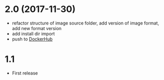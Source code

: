 # 2.0 (2017-11-30)

- refactor structure of image source folder, add version of image format, add new format version
- add install dir import
- push to [DockerHub](https://hub.docker.com/r/demmonico/ubuntu-mariadb/)


# 1.1

- First release
